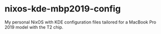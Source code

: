 # nixos-kde-mbp2019-config
My personal NixOS with KDE configuration files tailored for a MacBook Pro 2019 model with the T2 chip.
